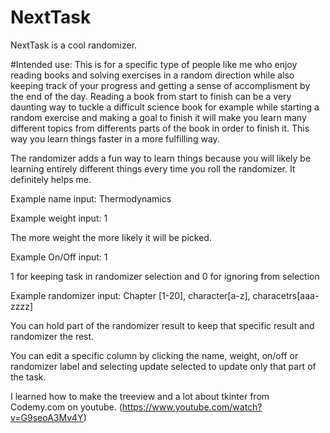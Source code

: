 # NextTask
NextTask is a cool randomizer.

#Intended use:
This is for a specific type of people like me who enjoy reading books and solving exercises in a random direction while also keeping track of your progress and getting a sense of accomplisment by the end of the day. Reading a book from start to finish can be a very daunting way to tuckle a difficult science book for example while starting a random exercise and making a goal to finish it will make you learn many different topics from differents parts of the book in order to finish it. This way you learn things faster in a more fulfilling way.

The randomizer adds a fun way to learn things because you will likely be learning entirely different things every time you roll the randomizer. It definitely helps me.


Example name input: Thermodynamics

Example weight input: 1

The more weight the more likely it will be picked.

Example On/Off input: 1

1 for keeping task in randomizer selection and 0 for ignoring from selection

Example randomizer input: Chapter [1-20], character[a-z], characetrs[aaa-zzzz]

You can hold part of the randomizer result to keep that specific result and randomizer the rest.

You can edit a specific column by clicking the name, weight, on/off or randomizer label and selecting update selected to update only that part of the task.


I learned how to make the treeview and a lot about tkinter from Codemy.com on youtube. (https://www.youtube.com/watch?v=G9seoA3Mv4Y)
